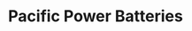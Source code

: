 ---
title: "Pacific Power Batteries"
url: /mountlake-terrace/pacific-power-batteries/
shop: shop
---
